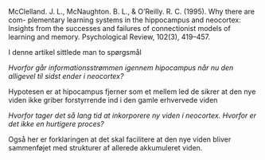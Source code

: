 McClelland. J. L., McNaughton. B. L., & O’Reilly. R. C. (1995). Why there are com-
plementary learning systems in the hippocampus and neocortex: Insights from the
successes and failures of connectionist models of learning and memory. Psychological
Review, 102(3), 419–457.

I denne artikel sittlede man to spørgsmål

*Hvorfor går informationsstrømmen igennem hipocampus når nu den alligevel til sidst ender i neocortex?* 

Hypotesen er at hipocampus fjerner som et mellem led de sikrer at den nye viden ikke griber forstyrrende ind i den gamle erhvervede viden

*Hvorfor tager det så lang tid at inkorporere ny viden í neocortex. Hvorfor er det ikke en hurtigere proces?*

Også her er forklaringen at det skal facilitere at den nye viden bliver sammenføjet med strukturer af allerede akkumuleret viden.
